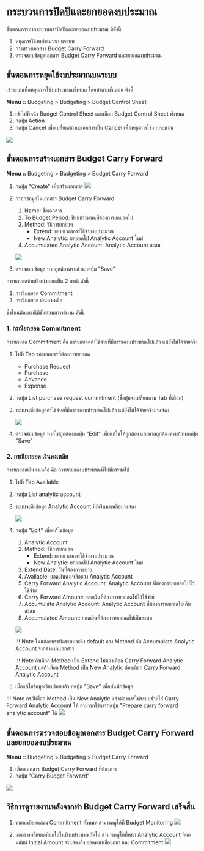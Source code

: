 # กระบวนการปิดปีและยกยอดงบประมาณ

ขั้นตอนการทำกระบวนการปิดปีและยกยอดงบประมาณ มีดังนี้

1. หยุดการใช้งบประมาณบนระบบ
2. การสร้างเอกสาร Budget Carry Forward
3. ตรวจสอบข้อมูลเอกสาร Budget Carry Forward และยกยอดงบประมาณ

## ขั้นตอนการหยุดใช้งบประมาณบนระบบ

เข้าระบบเพื่อหยุดการใช้งบประมาณทั้งหมด โดยทำตามขั้นตอน ดังนี้

**Menu ::** Budgeting > Budgeting > Budget Control Sheet

1. เข้าไปที่หน้า Budget Control Sheet และเลือก Budget Control Sheet ทั้งหมด
2. กดปุ่ม Action 
3. กดปุ่ม Cancel เพื่อเปลี่ยนสถานะเอกสารเป็น Cancel เพื่อหยุดการใช้งบประมาณ

![](img/cancel_budget_control.png)

## ขั้นตอนการสร้างเอกสาร Budget Carry Forward

**Menu ::** Budgeting > Budgeting > Budget Carry Forward

1. กดปุ่ม "Create" เพื่อสร้างเอกสาร
    ![](img/create.png)
2. กรอกข้อมูลในเอกสาร Budget Carry Forward 
    1. Name: ชื่อเอกสาร
    2. To Budget Period: ปีงบประมาณที่ต้องการยกยอดไป
    3. Method: วิธีการยกยอด
        - Extend: ขยายเวลาการใช้จ่ายงบประมาณ
        - New Analytic: ยกยอดไป Analytic Account ใหม่
    4. Accumulated Analytic Account: Analytic Account สะสม

    ![](img/carry_forward.png)

3. ตรวจสอบข้อมูล หากถูกต้องครบถ้วนกดปุ่ม "Save" 

การยกยอดข้ามปี แบ่งออกเป็น 2 กรณี ดังนี้

1. กรณียกยอด Commitment
2. กรณียกยอด เงินคงเหลือ

ซึ่งในแต่ละกรณีมีขั้นตอนการทำงาน ดังนี้

### 1. กรณียกยอด Commitment

การยกยอด Commitment คือ การยกยอดค่าใช้จ่ายที่มีการของบประมาณไปแล้ว แต่ยังไม่ได้จ่ายจริง

1. ไปที่ Tab ของเอกสารที่ต้องการยกยอด
    - Purchase Request
    - Purchase
    - Advance
    - Expense
2. กดปุ่ม List purchase request commitment (ชื่อปุ่มจะเปลี่ยนตาม Tab ที่เลือก)
3. ระบบจะดึงข้อมูลค่าใช้จ่ายที่มีการของบประมาณไปแล้ว แต่ยังไม่ได้จ่ายจริงมาแสดง

    ![](img/carry_forward_commitment.png)

4. ตรวจสอบข้อมูล หากไม่ถูกต้องกดปุ่ม "Edit" เพื่อแก้ไขให้ถูกต้อง และหากถูกต้องครบถ้วนกดปุ่ม "Save" 

### 2. กรณียกยอด เงินคงเหลือ

การยกยอดเงินคงเหลือ คือ การยกยอดงบประมาณที่ไม่มีการขอใช้

1. ไปที่ Tab Available
2. กดปุ่ม List analytic account
3. ระบบจะดึงข้อมูล Analytic Account ที่มีเงินคงเหลือมาแสดง

    ![](img/carry_forward_available.png)

4. กดปุ่ม "Edit" เพื่อแก้ไขข้อมูล
    1. Analytic Account
    2. Method: วิธีการยกยอด
        - Extend: ขยายเวลาการใช้จ่ายงบประมาณ
        - New Analytic: ยกยอดไป Analytic Account ใหม่
    3. Extend Date: วันที่ต้องการขยาย
    4. Available: ยอดเงินคงเหลือของ Analytic Account
    5. Carry Forward Analytic Account: Analytic Account ที่ต้องการยกยอดไปไว้ใช้จ่าย
    6. Carry Forward Amount: ยอดเงินที่ต้องการยกยอดไปไว้ใช้จ่าย
    7. Accumulate Analytic Account: Analytic Account ที่ต้องการยกยอดไปเก็บสะสม
    8. Accumulated Amount: ยอดเงินที่ต้องการยกยอดไปเก็บสะสม

    ![](img/carry_forward_available_line.png)

    !!! Note
        ในแต่ละบรรทัดระบบจะดึง default ของ Method กับ Accumulate Analytic Account จากด้านบนเอกสาร

    !!! Note
        ถ้าเลือก Method เป็น Extend ไม่ต้องเลือก Carry Forward Analytic Account แต่ถ้าเลือก Method เป็น New Analytic ต้องเลือก Carry Forward Analytic Account

5. เมื่อแก้ไขข้อมูลเรียบร้อยแล้ว กดปุ่ม "Save" เพื่อบันทึกข้อมูล

!!! Note
    กรณีเลือก Method เป็น New Analytic แล้วต้องการให้ระบบช่วยใส่ Carry Forward Analytic Account ให้ สามารถใช้การกดปุ่ม "Prepare carry forward analytic account" ได้
    ![](img/prepare_aa.png)

## ขั้นตอนการตรวจสอบข้อมูลเอกสาร Budget Carry Forward และยกยอดงบประมาณ

**Menu ::** Budgeting > Budgeting > Budget Carry Forward

1. เลือกเอกสาร Budget Carry Forward ที่ต้องการ
2. กดปุ่ม "Carry Budget Forward"

![](img/carry_budget_forward.png)

## วิธีการดูรายงานหลังจากทำ Budget Carry Forward เสร็จสิ้น

1. รายละเอียดแสดง Commitment ทั้งหมด สามารถดูได้ที่ Budget Monitoring
    ![](img/monitoring.png)

2. ยอดรวมทั้งหมดที่ยกไปในปีงบประมาณถัดไป สามารถดูได้ที่หน้า Analytic Account ที่คอมลัมน์ Initial Amount จะแสดงถึง ยอดคงเหลือยกมา และ Commitment
    ![](img/analytic_account.png)